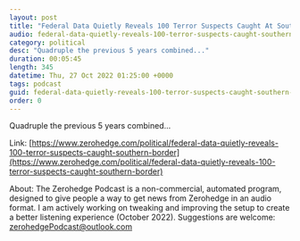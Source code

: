 ```yaml
---
layout: post
title: "Federal Data Quietly Reveals 100 Terror Suspects Caught At Southern Border"
audio: federal-data-quietly-reveals-100-terror-suspects-caught-southern-border-0
category: political
desc: "Quadruple the previous 5 years combined..."
duration: 00:05:45
length: 345
datetime: Thu, 27 Oct 2022 01:25:00 +0000
tags: podcast
guid: federal-data-quietly-reveals-100-terror-suspects-caught-southern-border-0
order: 0
---
```

Quadruple the previous 5 years combined...

Link: [https://www.zerohedge.com/political/federal-data-quietly-reveals-100-terror-suspects-caught-southern-border](https://www.zerohedge.com/political/federal-data-quietly-reveals-100-terror-suspects-caught-southern-border)

About: The Zerohedge Podcast is a non-commercial, automated program, designed to give people a way to get news from Zerohedge in an audio format.  I am actively working on tweaking and improving the setup to create a better listening experience (October 2022).  Suggestions are welcome: [zerohedgePodcast@outlook.com](mailto:zerohedgePodcast@outlook.com)